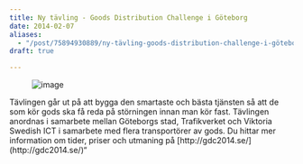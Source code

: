 ```yaml
---
title: Ny tävling - Goods Distribution Challenge i Göteborg
date: 2014-02-07
aliases:
  - "/post/75894930889/ny-tävling-goods-distribution-challenge-i-göteborg"
draft: true

---
```


<figure class="tmblr-full" data-orig-height="140" data-orig-width="500" data-orig-src=""><img alt="image" src="../../media/75894930889_0.png" data-orig-height="140" data-orig-width="500" data-orig-src=""/></figure>
Tävlingen går ut på att bygga den smartaste och bästa tjänsten så att de som kör gods ska få reda på störningen innan man kör fast. Tävlingen anordnas i samarbete mellan Göteborgs stad, Trafikverket och Viktoria Swedish ICT i samarbete med flera transportörer av gods.
Du hittar mer information om tider, priser och utmaning på [http://gdc2014.se/](http://gdc2014.se/)&ldquo;
 
